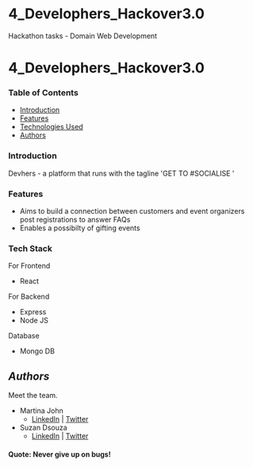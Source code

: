 # 4_Develophers_Hackover3.0
Hackathon tasks - Domain Web Development
# 4_Develophers_Hackover3.0
<!-- Hackathon tasks - Domain Web Development

#### Quote: Never give up on bugs! -->


### Table of Contents

-   [Introduction](#introduction)
-   [Features](#features)
-   [Technologies Used](#tech-stack)
-   [Authors](#authors)
<!-- -   [Local Setup](#local-setup) -->
### Introduction

Devhers - a platform that runs with the tagline 'GET TO #SOCIALISE ' 


<!--
## Demonstration  -->


### Features

-   Aims to build a connection between customers and event organizers post registrations to answer FAQs
-   Enables a possibilty of gifting events
 

### Tech Stack

For Frontend

-   React


For Backend

-   Express
-   Node JS

Database

-   Mongo DB

<!--
### Local Setup

- Read [CODE OF CONDUCT](CODE_OF_CONDUCT.md) check [CONTRIBUTING.md](/CONTRIBUTING.md) for contributions.

```bash
git clone https://github.com/tusharnankani/VocalForLocal.git
git checkout -b <branch-name>
```

```python
python manage.py migrate
python manage.py makemigrations
python manage.py runserver
```

-   Go to `http://127.0.0.1:8000/`

```bash
git add .
git commit -m "message"
git push origin <branch-name>
```

-->

## _Authors_

Meet the team.

- Martina John
  - [LinkedIn](https://www.linkedin.com/in/martinajohn/) | [Twitter]()
- Suzan Dsouza
  - [LinkedIn](https://www.linkedin.com/in/suzan-dsouza-b62509202/) | [Twitter](https://twitter.com/suzandsouza15)


#### Quote: Never give up on bugs!
